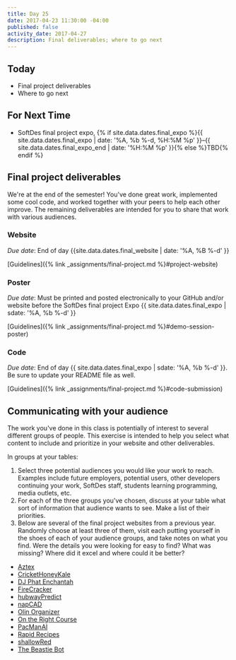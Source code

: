 ```yaml
---
title: Day 25
date: 2017-04-23 11:30:00 -04:00
published: false
activity_date: 2017-04-27
description: Final deliverables; where to go next
---
```


## Today

* Final project deliverables
* Where to go next

## For Next Time

* SoftDes final project expo, {% if site.data.dates.final_expo %}{{ site.data.dates.final_expo | date: '%A, %b %-d, %H:%M %p' }}–{{ site.data.dates.final_expo_end | date: '%H:%M %p' }}{% else %}TBD{% endif %}

## Final project deliverables

We're at the end of the semester! You've done great work, implemented some
cool code, and worked together with your peers to help each other improve. The
remaining deliverables are intended for you to share that work with various
audiences.

### Website

_Due date_: End of day {{site.data.dates.final_website | date: '%A, %B %-d' }}

[Guidelines]({% link _assignments/final-project.md %}#project-website)

### Poster

_Due date_: Must be printed and posted electronically to your GitHub and/or
website before the SoftDes final project Expo {{ site.data.dates.final_expo | sdate: '%A, %b %-d' }}

[Guidelines]({% link _assignments/final-project.md %}#demo-session-poster)

### Code

_Due date_: End of day {{ site.data.dates.final_expo | sdate: '%A, %b %-d' }}. Be sure to update your README file as
well.

[Guidelines]({% link _assignments/final-project.md %}#code-submission)

## Communicating with your audience

The work you've done in this class is potentially of interest to several
different groups of people. This exercise is intended to help you select what
content to include and prioritize in your website and other deliverables.

In groups at your tables:

1. Select three potential audiences you would like your work to reach. Examples include future employers, potential users, other developers continuing your work, SoftDes staff, students learning programming, media outlets, etc.
2. For each of the three groups you've chosen, discuss at your table what sort of information that audience wants to see. Make a list of their priorities.
3. Below are several of the final project websites from a previous year. Randomly choose at least three of them, visit each putting yourself in the shoes of each of your audience groups, and take notes on what you find. Were the details you were looking for easy to find? What was missing? Where did it excel and where could it be better?

* [Aztex](https://sites.google.com/site/aztexeditor/)
* [CricketHoneyKale](https://sites.google.com/site/crickethoneykale/)
* [DJ Phat Enchantah](https://sites.google.com/site/phatenchantah/)
* [FireCracker](http://joeylmaalouf.github.io/firecracker/)
* [hubwayPredict](https://hubwaypredict.wordpress.com/)
* [napCAD](http://celineta.com/napCAD/)
* [Olin Organizer](https://sites.google.com/site/softdeso2/home)
* [On the Right Course](http://aditisjoshi.github.io/On-The-Right-Course/)
* [PacManAI](http://pdemetci.github.io/PacManAI/)
* [Rapid Recipes](http://aconsilvio.github.io/recipe_program/)
* [shallowRed](http://rdiverdi.github.io/shallowRed/)
* [The Beastie Bot](https://sites.google.com/site/projectbeastiebot/)
